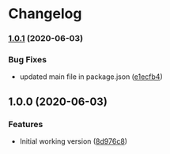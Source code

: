 # Changelog

### [1.0.1](https://www.github.com/fantasywidgets/wifi-qr-code-generator/compare/v1.0.0...v1.0.1) (2020-06-03)


### Bug Fixes

* updated main file in package.json ([e1ecfb4](https://www.github.com/fantasywidgets/wifi-qr-code-generator/commit/e1ecfb4c8e14f63ef8c23917a9211ce2d0e92204))

## 1.0.0 (2020-06-03)


### Features

* Initial working version ([8d976c8](https://www.github.com/fantasywidgets/wifi-qr-code-generator/commit/8d976c8a5b98abd948a9b7acd7029c19f638cc31))
